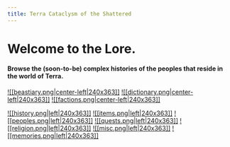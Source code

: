 ```yaml
---
title: Terra Cataclysm of the Shattered
---
```

# Welcome to the Lore.

#### Browse the (soon-to-be) complex histories of the peoples that reside in the world of Terra.
 
<a href="World/Beastiary/Beastiary.md">![[beastiary.png|center-left|240x363]]</a>
<a href="World/Dictionary/">![[dictionary.png|center-left|240x363]]</a>
<a href="World/Factions/">![[factions.png|center-left|240x363]]</a>

<a href="World/History/">![[history.png|left|240x363]]</a>
<a href="World/Items/">![[items.png|left|240x363]]</a>
<a href="World/Peoples/">![[peoples.png|left|240x363]]</a>
<a href="World/Quests/">![[quests.png|left|240x363]]</a>
<a href="World/Religion/">![[religion.png|left|240x363]]</a>
<a href="World/Misc/">![[misc.png|left|240x363]]</a>
<a href="World/Memories/">![[memories.png|left|240x363]]</a>